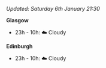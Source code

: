 *Updated: Saturday 6th January 21:30*

**Glasgow**

* 23h - 10h: :cloud: Cloudy

**Edinburgh**

* 23h - 10h: :cloud: Cloudy

